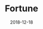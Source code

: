 ---
date: '2018-12-18'
title: 'Fortune'
github: 'https://github.com/BhargavBorse/Fortune'
external: 'https://bhargavborse.github.io/Fortune/Home.html'
tech:
  - HTML
  - CSS
showInProjects: false
---